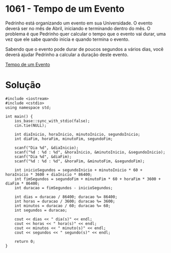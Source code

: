 # 1061 - Tempo de um Evento

Pedrinho está organizando um evento em sua Universidade. O evento deverá ser no mês de Abril, iniciando e terminando dentro do mês. O problema é que Pedrinho quer calcular o tempo que o evento vai durar, uma vez que ele sabe quando inicia e quando termina o evento.

Sabendo que o evento pode durar de poucos segundos a vários dias, você deverá ajudar Pedrinho a calcular a duração deste evento.

[Tempo de um Evento](https://www.beecrowd.com.br/judge/pt/problems/view/1061)

# Solução
```
#include <iostream>
#include <cstdio>
using namespace std;

int main() {
    ios_base::sync_with_stdio(false); 
    cin.tie(NULL);

    int diaInicio, horaInicio, minutoInicio, segundoInicio;
    int diaFim, horaFim, minutoFim, segundoFim;

    scanf("Dia %d", &diaInicio);
    scanf("%d : %d : %d", &horaInicio, &minutoInicio, &segundoInicio);
    scanf("Dia %d", &diaFim);
    scanf("%d : %d : %d", &horaFim, &minutoFim, &segundoFim);

    int inicioSegundos = segundoInicio + minutoInicio * 60 + horaInicio * 3600 + diaInicio * 86400;
    int fimSegundos = segundoFim + minutoFim * 60 + horaFim * 3600 + diaFim * 86400;
    int duracao = fimSegundos - inicioSegundos;

    int dias = duracao / 86400; duracao %= 86400;
    int horas = duracao / 3600; duracao %= 3600;
    int minutos = duracao / 60; duracao %= 60;
    int segundos = duracao;

    cout << dias << " dia(s)" << endl;
    cout << horas << " hora(s)" << endl;
    cout << minutos << " minuto(s)" << endl;
    cout << segundos << " segundo(s)" << endl;

    return 0;
}
```
